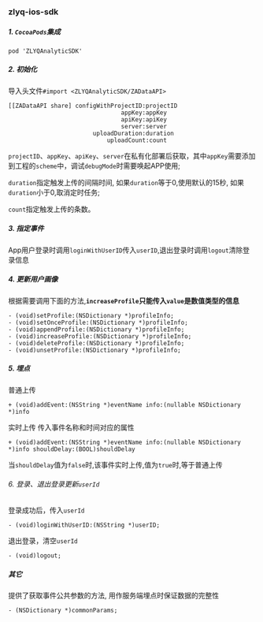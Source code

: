### zlyq-ios-sdk

##### 1. `CocoaPods`集成
```
pod 'ZLYQAnalyticSDK'
```

##### 2. 初始化
导入头文件`#import <ZLYQAnalyticSDK/ZADataAPI>`
```
[[ZADataAPI share] configWithProjectID:projectID
                                appKey:appKey
                                apiKey:apiKey
                                server:server
                        uploadDuration:duration
                            uploadCount:count
```
`projectID`、`appKey`、`apiKey`、`server`在私有化部署后获取，其中`appKey`需要添加到工程的`scheme`中，调试`debugMode`时需要唤起APP使用;

`duration`指定触发上传的间隔时间, 如果`duration`等于0,使用默认的15秒, 如果`duration`小于0,取消定时任务;

`count`指定触发上传的条数。

##### 3. 指定事件
App用户登录时调用`loginWithUserID`传入`userID`,退出登录时调用`logout`清除登录信息

##### 4. 更新用户画像
根据需要调用下面的方法,**`increaseProfile`只能传入`value`是数值类型的信息**
```
- (void)setProfile:(NSDictionary *)profileInfo;
- (void)setOnceProfile:(NSDictionary *)profileInfo;
- (void)appendProfile:(NSDictionary *)profileInfo;
- (void)increaseProfile:(NSDictionary *)profileInfo;
- (void)deleteProfile:(NSDictionary *)profileInfo;
- (void)unsetProfile:(NSDictionary *)profileInfo;
```

##### 5. 埋点
普通上传
```
+ (void)addEvent:(NSString *)eventName info:(nullable NSDictionary *)info
```
实时上传
传入事件名称和时间对应的属性
```
+ (void)addEvent:(NSString *)eventName info:(nullable NSDictionary *)info shouldDelay:(BOOL)shouldDelay
```
当`shouldDelay`值为`false`时,该事件实时上传,值为`true`时,等于普通上传

###### 6. 登录、退出登录更新`userId`
登录成功后，传入`userId`
```
- (void)loginWithUserID:(NSString *)userID;
```
退出登录，清空`userId`
```
- (void)logout;
```

##### 其它
提供了获取事件公共参数的方法, 用作服务端埋点时保证数据的完整性
```
- (NSDictionary *)commonParams;
```
